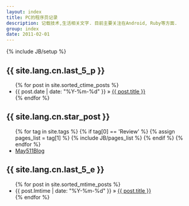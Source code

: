 ```yaml
---
layout: index
title: PC的程序员记录
description: 记载技术,生活相关文字. 目前主要关注在Android, Ruby等方面.
group: index
date: 2011-02-01
---
```


{% include JB/setup %}

<h2>{{ site.lang.cn.last_5_p }}</h2>
<ul class="posts">
    {% for post in site.sorted_ctime_posts %}
        <li><span>{{ post.date | date: "%Y-%m-%d" }}</span> &raquo; <a href="{{ BASE_PATH }}{{ post.url }}">{{ post.title }}</a></li>
    {% endfor %}
</ul>

<h2>{{ site.lang.cn.star_post }}</h2>
<ul class="posts">
{% for tag in site.tags %}
    {% if tag[0] == 'Review' %}
        {% assign pages_list = tag[1] %}
        {% include JB/pages_list %}
    {% endif %}
{% endfor %}
    <li><a href="http://may511.lofter.com/" target='_black'>May511Blog</a></li>
</ul>

<h2>{{ site.lang.cn.last_5_e }}</h2>
<ul class="posts">
    {% for post in site.sorted_mtime_posts %}
        <li><span>{{ post.lmtime | date: "%Y-%m-%d" }}</span> &raquo; <a href="{{ BASE_PATH }}{{ post.url }}">{{ post.title }}</a></li>
    {% endfor %}
</ul>
